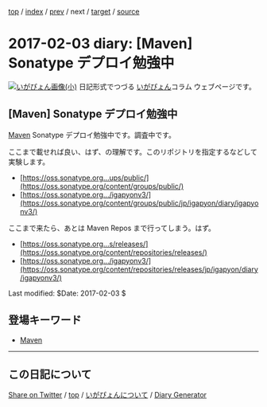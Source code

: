 [top](../index.html) 
 / [index](index.html) 
 / [prev](ig170202.html) 
 / next 
 / [target](https://igapyon.github.io/diary/2017/ig170203.html) 
 / [source](https://github.com/igapyon/diary/blob/gh-pages/2017/ig170203.html.src.md) 

2017-02-03 diary: [Maven] Sonatype デプロイ勉強中
=====================================================================================================
[![いがぴょん画像(小)](https://igapyon.github.io/diary/images/iga200306s.jpg "いがぴょん")](https://igapyon.github.io/diary/memo/memoigapyon.html) 日記形式でつづる [いがぴょん](https://igapyon.github.io/diary/memo/memoigapyon.html)コラム ウェブページです。

## [Maven] Sonatype デプロイ勉強中

[Maven](../keyword/maven.html) Sonatype デプロイ勉強中です。調査中です。

ここまで載せれば良い、はず、の理解です。このリポジトリを指定するなどして実験します。

* [https://oss.sonatype.org...ups/public/](https://oss.sonatype.org/content/groups/public/)
* [https://oss.sonatype.org.../igapyonv3/](https://oss.sonatype.org/content/groups/public/jp/igapyon/diary/igapyonv3/)

ここまで来たら、あとは Maven Repos まで行ってしまう。はず。

* [https://oss.sonatype.org...s/releases/](https://oss.sonatype.org/content/repositories/releases/)
* [https://oss.sonatype.org.../igapyonv3/](https://oss.sonatype.org/content/repositories/releases/jp/igapyon/diary/igapyonv3/)

Last modified: $Date: 2017-02-03 $

## 登場キーワード

* [Maven](../keyword/maven.html)

----------------------------------------------------------------------------------------------------

## この日記について

[Share on Twitter](https://twitter.com/intent/tweet?hashtags=igapyon%2Cdiary%2C%E3%81%84%E3%81%8C%E3%81%B4%E3%82%87%E3%82%93%2CMaven&text=%5BMaven%5D+Sonatype+%E3%83%87%E3%83%97%E3%83%AD%E3%82%A4%E5%8B%89%E5%BC%B7%E4%B8%AD&url=https%3A%2F%2Figapyon.github.io%2Fdiary%2F2017%2Fig170203.html) / [top](../index.html) / [いがぴょんについて](https://igapyon.github.io/diary/memo/memoigapyon.html) / [Diary Generator](https://github.com/igapyon/igapyonv3)
